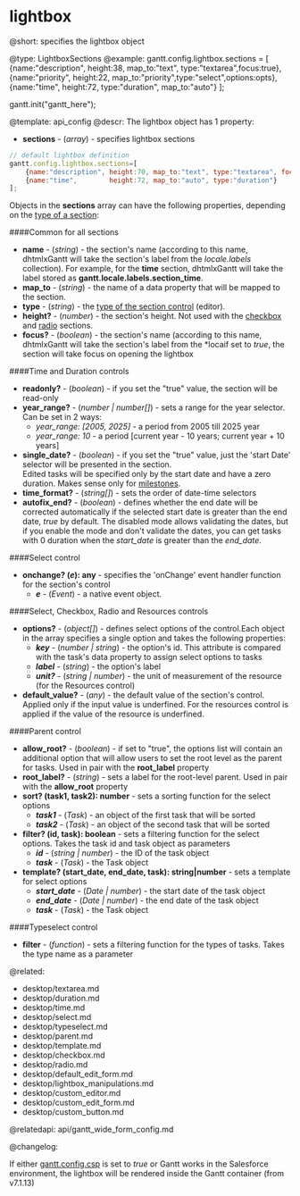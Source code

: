 lightbox
=============

@short:
	specifies the lightbox object
	

@type: LightboxSections
@example:
gantt.config.lightbox.sections = [
    {name:"description", height:38, map_to:"text", type:"textarea",focus:true},
    {name:"priority", height:22, map_to:"priority",type:"select",options:opts},                                                                        
    {name:"time", height:72, type:"duration", map_to:"auto"}
];

gantt.init("gantt_here");


@template:	api_config
@descr:
The lightbox object has 1 property:

- **sections** - (*array*) - specifies lightbox sections 

~~~js
// default lightbox definition   
gantt.config.lightbox.sections=[
    {name:"description", height:70, map_to:"text", type:"textarea", focus:true},
    {name:"time",        height:72, map_to:"auto", type:"duration"}
];
~~~

Objects in the **sections** array can have the following properties, depending on the [type of a section](desktop/default_edit_form.md#lightboxstructure):

####Common for all sections

- <span class=subproperty>**name**</span> - (*string*) - the section's name (according to this name, dhtmlxGantt will take the section's label from the *locale.labels* collection). 
For example, for the **time** section, dhtmlxGantt will take the label stored as **gantt.locale.labels.section_time**.
- <span class=subproperty>**map_to**</span> - (*string*) - the name of a data property that will be mapped to the section.
- <span class=subproperty>**type**</span> - (*string*) - the [type of the section control](desktop/default_edit_form.md#lightboxcontrols) (editor).
- <span class=subproperty>**height?**</span> - (*number*) - the section's height. Not used with the [checkbox](desktop/checkbox.md) and [radio](desktop/radio.md) sections.
- <span class=subproperty>**focus?**</span> - (*boolean*) - the section's name (according to this name, dhtmlxGantt will take the section's label from the *locaif set to *true*, the section will take focus on opening the lightbox




####Time and Duration controls 

- <span class=subproperty>**readonly?**</span> - (*boolean*) - if you set the "true" value, the section will be read-only
- <span class=subproperty>**year_range?**</span> - (*number | number[]*) - sets a range for the year selector. Can be set in 2 ways: 
    - *year_range: [2005, 2025]* - a period from 2005 till 2025 year
    - *year_range: 10*  - a period [current year - 10 years; current year + 10 years]
- <span class=subproperty>**single_date?**</span> - (*boolean*) - if you set the "true" value, just the 'start Date' selector will be presented in the section.<br>
Edited tasks will be specified only by the start date and have a zero duration. Makes sense only for [milestones](desktop/task_types.md#milestone). 
- <span class=subproperty>**time_format?**</span> - (*string[]*) - sets the order of date-time selectors 
- <span class=subproperty>**autofix_end?**</span> - (*boolean*) - defines whether the end date will be corrected automatically if the selected start date is greater than the end date, *true* by default. The disabled mode allows validating the dates, but if you enable the mode and don't validate the dates, you can get tasks with 0 duration when the *start_date* is greater than the *end_date*.


####Select control

- <span class=submethod>**onchange? (*e*): any**</span> - specifies the 'onChange' event handler function for the section's control
    - **_e_** - (*Event*) - a native event object.

####Select, Checkbox, Radio and Resources controls

- <span class=subproperty>**options?**</span> - (*object[]*) - defines select options of the control.Each object in the array specifies a single option and takes the following properties:
	- **_key_** - (*number | string*) - the option's id. This attribute is compared with the task's data property to assign select options to tasks
	- **_label_** - (*string*) - the option's label
	- **_unit?_** - (*string | number*) - the unit of measurement of the resource (for the Resources control)
- <span class=subproperty>**default_value?**</span> - (*any*) - the default value of the section's control. Applied only if the input value is underfined. For the resources control is applied if the value of the resource is underfined.


####Parent control

- <span class=subproperty>**allow_root?**</span> - (*boolean*) - if set to "true", the options list will contain an additional option that will allow users to set the root level as the parent for tasks. Used in pair with the **root_label** property 
- <span class=subproperty>**root_label?**</span> - (*string*) - sets a label for the root-level parent. Used in pair with the **allow_root** property 
- <span class=submethod>**sort? (task1, task2): number**</span> - sets a sorting function for the select options
    - **_task1_** - (*Task*) - an object of the first task that will be sorted
    - **_task2_** - (*Task*) - an object of the second task that will be sorted
- <span class=submethod>**filter? (id, task): boolean**</span> - sets a filtering function for the select options. Takes the task id and task object as parameters
    - **_id_** - (*string | number*) - the ID of the task object
    - **_task_** - (*Task*) - the Task object
- <span class=submethod>**template? (start_date, end_date, task): string|number**</span> - sets a template for select options
    - **_start_date_** - (*Date | number*) - the start date of the task object
    - **_end_date_** - (*Date | number*) - the end date of the task object
    - **_task_** - (*Task*) - the Task object


####Typeselect control

- **filter** - (*function*) - sets a filtering function for the types of tasks. Takes the type name as a parameter

  
@related:
- desktop/textarea.md
- desktop/duration.md
- desktop/time.md
- desktop/select.md
- desktop/typeselect.md
- desktop/parent.md
- desktop/template.md
- desktop/checkbox.md
- desktop/radio.md
- desktop/default_edit_form.md
- desktop/lightbox_manipulations.md
- desktop/custom_editor.md
- desktop/custom_edit_form.md
- desktop/custom_button.md

@relatedapi: api/gantt_wide_form_config.md

@changelog:

If either [gantt.config.csp](api/gantt_csp_config.md) is set to *true* or Gantt works in the Salesforce environment, the lightbox will be rendered inside the Gantt container (from v7.1.13)